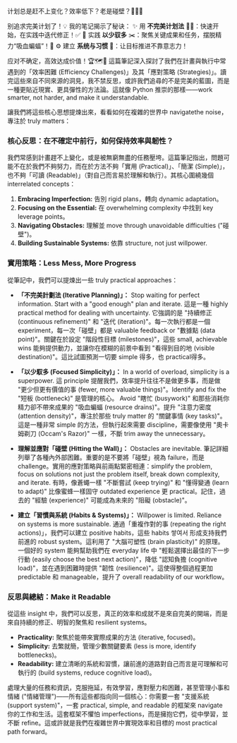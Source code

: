 
计划总是赶不上变化？效率低下？老是碰壁？🚧😵‍💫

别追求完美计划了！💡 我的笔记揭示了秘诀：
✨ 用 **不完美计划法** 🌱🔄：快速开始，在实践中迭代修正！✅
🎯 实践 **以少驭多** ✂️：聚焦关键成果和任务，摆脱精力“吸血蝙蝠”！🦇
⚙️ 建立 **系统与习惯** 💪：让目标推进不靠意志力！

应对不确定，高效达成价值！🏆🗺️🚀
這篇筆記深入探討了我們在計畫與執行中常遇到的「效率困難 (Efficiency Challenges)」及其「應對策略 (Strategies)」。讀完這些來自不同來源的洞見，我不禁反思，或許我們追尋的不是完美的藍圖，而是一種更貼近現實、更具彈性的方法論。這就像 Python 推崇的那樣——work smarter, not harder, and make it understandable.

讓我們將這些核心思想提煉出來，看看如何在複雜的世界中 navigatethe noise，專注於 truly matters：

### 核心反思：在不確定中前行，如何保持效率與韌性？

我們常感到計畫趕不上變化，或是被無窮無盡的任務壓垮。這篇筆記指出，問題可能不在於我們不夠努力，而在於方法不夠「實用 (Practical)」、「簡潔 (Simple)」，也不夠「可讀 (Readable)」（對自己而言易於理解和執行）。其核心圍繞幾個 interrelated concepts：

1.  **Embracing Imperfection:** 告別 rigid plans，轉向 dynamic adaptation。
2.  **Focusing on the Essential:** 在 overwhelming complexity 中找到 key leverage points。
3.  **Navigating Obstacles:** 理解並 move through unavoidable difficulties ("碰壁")。
4.  **Building Sustainable Systems:** 依靠 structure, not just willpower.

### 實用策略：Less Mess, More Progress

從筆記中，我們可以提煉出一些 truly practical approaches：

*   **「不完美計劃法 (Iterative Planning)」：** Stop waiting for perfect information. Start with a "good enough" plan and iterate. 這是一種 highly practical method for dealing with uncertainty. 它強調的是 "持續修正 (continuous refinement)" 和 "迭代 (iteration)"。每一次執行都是一個 experiment，每一次「碰壁」都是 valuable feedback or "數據點 (data point)"。關鍵在於設定 "階段性目標 (milestones)"，這些 small, achievable wins 能夠提供動力，並讓你在模糊的前景中看到 "看得到目的地 (visible destination)"。這比試圖預測一切要 simple 得多，也 practical得多。

*   **「以少馭多 (Focused Simplicity)」：** In a world of overload, simplicity is a superpower. 這 principle 提醒我們，效率提升往往不是做更多事，而是做 "更少但更有價值的事 (fewer, more valuable things)"。Identify and fix the "短板 (bottleneck)" 是管理的核心。 Avoid "瞎忙 (busywork)" 和那些消耗你精力卻不帶來成果的 "吸血蝙蝠 (resource drains)"。提升 "注意力密度 (attention density)"，專注於那些 truly matter 的 "關鍵事情 (key tasks)"。這是一種非常 simple 的方法，但執行起來需要 discipline，需要像使用 "奧卡姆剃刀 (Occam's Razor)" 一樣，不斷 trim away the unnecessary。

*   **理解並應對「碰壁 (Hitting the Wall)」：** Obstacles are inevitable. 筆記詳細列舉了各種內外部困難。重要的是不要將「碰壁」視為 failure，而是 challenge。實用的應對策略與前兩點緊密相連：simplify the problem, focus on solutions not just the problem itself, break down complexity, and iterate. 有時，像蒼蠅一樣 "不斷嘗試 (keep trying)" 和 "懂得變通 (learn to adapt)" 比像蜜蜂一樣固守 outdated experience 更 practical。記住，過去的 "經驗 (experience)" 可能成為未來的 "阻礙 (obstacle)"。

*   **建立「習慣與系統 (Habits & Systems)」：** Willpower is limited. Reliance on systems is more sustainable. 通過「重複作對的事 (repeating the right actions)」，我們可以建立 positive habits，這些 habits 쌓여서 形成支持我們前進的 robust system。這利用了 "大腦可塑性 (brain plasticity)" 的原理。一個好的 system 能夠幫助我們在 everyday life 中 "輕鬆選擇出最佳的下一步行動 (easily choose the best next action)"，降低 "認知負擔 (cognitive load)"，並在遇到困難時提供 "韌性 (resilience)"。這使得整個過程更加 predictable 和 manageable，提升了 overall readability of our workflow。

### 反思與總結：Make it Readable

從這些 insight 中，我們可以反思，真正的效率和成就不是來自完美的開端，而是來自持續的修正、明智的聚焦和 resilient systems。

*   **Practicality:** 聚焦於能帶來實際成果的方法 (iterative, focused)。
*   **Simplicity:** 去繁就簡，管理少數關鍵要素 (less is more, identify bottlenecks)。
*   **Readability:** 建立清晰的系統和習慣，讓前進的道路對自己而言是可理解和可執行的 (build systems, reduce cognitive load)。

處理大量的任務和資訊，克服拖延，有效學習，應對壓力和困難，甚至管理小事和情緒 ("情緒管理")——所有這些都指向同一個核心：你需要一套 "支援系統 (support system)"，一套 practical, simple, and readable 的框架來 navigate 你的工作和生活。這套框架不懼怕 imperfections，而是擁抱它們，從中學習，並不斷 refine。這或許就是我們在複雜世界中實現效率和目標的 most practical path forward。